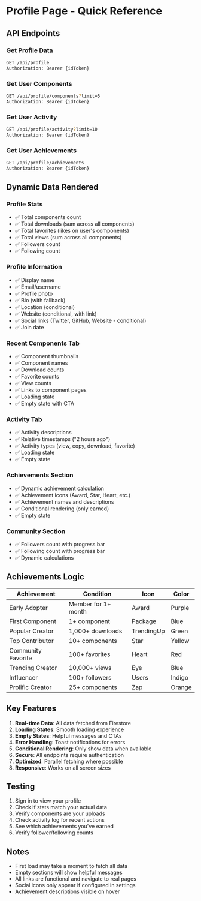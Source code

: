 # Profile Page - Quick Reference

## API Endpoints

### Get Profile Data
```bash
GET /api/profile
Authorization: Bearer {idToken}
```

### Get User Components
```bash
GET /api/profile/components?limit=5
Authorization: Bearer {idToken}
```

### Get User Activity
```bash
GET /api/profile/activity?limit=10
Authorization: Bearer {idToken}
```

### Get User Achievements
```bash
GET /api/profile/achievements
Authorization: Bearer {idToken}
```

## Dynamic Data Rendered

### Profile Stats
- ✅ Total components count
- ✅ Total downloads (sum across all components)
- ✅ Total favorites (likes on user's components)
- ✅ Total views (sum across all components)
- ✅ Followers count
- ✅ Following count

### Profile Information
- ✅ Display name
- ✅ Email/username
- ✅ Profile photo
- ✅ Bio (with fallback)
- ✅ Location (conditional)
- ✅ Website (conditional, with link)
- ✅ Social links (Twitter, GitHub, Website - conditional)
- ✅ Join date

### Recent Components Tab
- ✅ Component thumbnails
- ✅ Component names
- ✅ Download counts
- ✅ Favorite counts
- ✅ View counts
- ✅ Links to component pages
- ✅ Loading state
- ✅ Empty state with CTA

### Activity Tab
- ✅ Activity descriptions
- ✅ Relative timestamps ("2 hours ago")
- ✅ Activity types (view, copy, download, favorite)
- ✅ Loading state
- ✅ Empty state

### Achievements Section
- ✅ Dynamic achievement calculation
- ✅ Achievement icons (Award, Star, Heart, etc.)
- ✅ Achievement names and descriptions
- ✅ Conditional rendering (only earned)
- ✅ Empty state

### Community Section
- ✅ Followers count with progress bar
- ✅ Following count with progress bar
- ✅ Dynamic calculations

## Achievements Logic

| Achievement | Condition | Icon | Color |
|------------|-----------|------|-------|
| Early Adopter | Member for 1+ month | Award | Purple |
| First Component | 1+ component | Package | Blue |
| Popular Creator | 1,000+ downloads | TrendingUp | Green |
| Top Contributor | 10+ components | Star | Yellow |
| Community Favorite | 100+ favorites | Heart | Red |
| Trending Creator | 10,000+ views | Eye | Blue |
| Influencer | 100+ followers | Users | Indigo |
| Prolific Creator | 25+ components | Zap | Orange |

## Key Features

1. **Real-time Data**: All data fetched from Firestore
2. **Loading States**: Smooth loading experience
3. **Empty States**: Helpful messages and CTAs
4. **Error Handling**: Toast notifications for errors
5. **Conditional Rendering**: Only show data when available
6. **Secure**: All endpoints require authentication
7. **Optimized**: Parallel fetching where possible
8. **Responsive**: Works on all screen sizes

## Testing

1. Sign in to view your profile
2. Check if stats match your actual data
3. Verify components are your uploads
4. Check activity log for recent actions
5. See which achievements you've earned
6. Verify follower/following counts

## Notes

- First load may take a moment to fetch all data
- Empty sections will show helpful messages
- All links are functional and navigate to real pages
- Social icons only appear if configured in settings
- Achievement descriptions visible on hover

